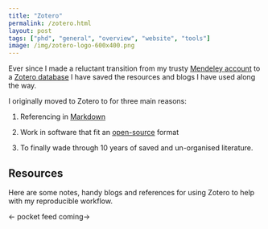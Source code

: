 ```yaml
---
title: "Zotero"
permalink: /zotero.html
layout: post 
tags: ["phd", "general", "overview", "website", "tools"]
image: /img/zotero-logo-600x400.png
---
```


Ever since I made a reluctant transition from my trusty [Mendeley account]("https://mendeley.com") to a [Zotero database]("https://www.zotero.org/download/") I have saved the resources and blogs I have used along the way.

I originally moved to Zotero to for three main reasons:

1. Referencing in [Markdown]("https://en.wikipedia.org/wiki/Markdown") 

2. Work in software that fit an [open-source](https://osf.io) format 

3. To finally wade through 10 years of saved and un-organised literature.

## Resources

Here are some notes, handy blogs and references for using Zotero to help with my reproducible workflow.

<- pocket feed coming->